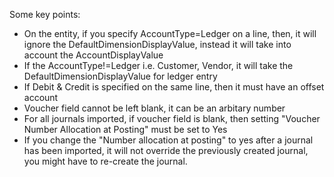 Some key points:
- On the entity, if you specify AccountType=Ledger on a line, then, it will ignore the DefaultDimensionDisplayValue, instead it will take into account the AccountDisplayValue
- If the AccountType!=Ledger i.e. Customer, Vendor, it will take the DefaultDimensionDisplayValue for ledger entry
- If Debit & Credit is specified on the same line, then it must have an offset account
- Voucher field cannot be left blank, it can be an arbitary number
- For all journals imported, if voucher field is blank, then setting "Voucher Number Allocation at Posting" must be set to Yes
- If you change the "Number allocation at posting" to yes after a journal has been imported, it will not override the previously created journal, you might have to re-create the journal.
